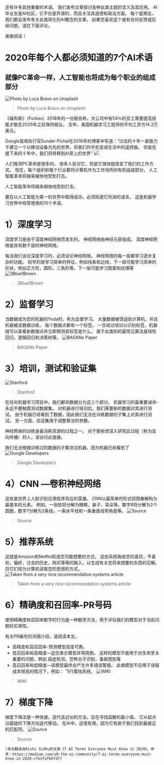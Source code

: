 
还有许多其他重要的术语。 我们发布文章探讨各种此类主题的含义及其应用。 AI毕业生是AI社区，它不仅是开源的，而且关注其道德和政治方面。 每个星期五，我们都会发布有关此类简化的AI概念的文章。 如果您喜欢这个或有任何反馈或后续问题，请在下面评论。

谢谢阅读！
# 2020年每个人都必须知道的7个AI术语
## 就像PC革命一样，人工智能也将成为每个职业的组成部分
![Photo by Luca Bravo on Unsplash](0!GdV4eLsWUMF82RHX)
> Photo by Luca Bravo on Unsplash


《福布斯》（Forbes）2018年的一份报告称，大公司中有54％的员工需要提高技能才能在2025年之前保持就业。 去年，美国机器学习工程师的平均工资为14.3万美元。

Google首席执行官Sunder Pichai在2016年的博客中写道：“过去的十年一直致力于建立一个以移动设备为先的世界，将我们的手机变成生活中的遥控器。 但是在接下来的十年中，我们将转移到AI至上的世界”
![](1!5ZHAAxnAQHnp6b46sc_hRg.png)

人们推测PC革命是很多的。 很多人反对它，但是它很快就改变了我们的工作方式。 现在，每个组织和每个行业都将计算机作为工作场所的有机组成部分。 人工智能革命将越来越快地受到打击。

人工智能革命将越来越快地受到打击。

要在以人工智能为第一的世界中取得成功，必须知道它所讲的语言。 这是机器学习世界中经常使用的10个术语。
# 1）深度学习

深度学习是由于深度神经网络而发生的。 神经网络由神经元层组成。 深度神经网络是具有数千层的神经网络。

每当我们谈论深度学习时，必须谈论神经网络。 神经网络的每一层都学习逐步复杂的功能。 较早的层学习简单的特征，例如线条和边线，下一层可能学习简单的形状，例如正方形，圆形，三角形等。下一层可能学习图案和纹理等
![3Blue1Brown](1!OIOg3wDym2fzNIgelpOdwQ.gif)
> 3Blue1Brown

# 2）监督学习

当数据成为您的机器的Yoda时，称为监督学习。 大量数据被馈送到计算机，并且机器被该数据训练。 每个数据点都有一个标签。 一旦经过培训以识别标签，机器就可以查看新数据点并立即预测其标签是什么。 属于此类别的最常见算法是线性回归，逻辑回归和决策树等。
![BAGANs Paper](1!xKAM1WLIBun0xNCgcYOoDQ.png)
> BAGANs Paper

# 3）培训，测试和验证集
![Stanford](1!qHliV_NY69Gn2ArTbvwyVg.png)
> Stanford


在任何机器学习项目中，我们都将数据分为这三个部分。 机器学习的最重要诫命-永远不要触摸测试数据集。 对机器进行培训后，我们需要新的数据对其进行测试。 由于机器已经看到了数据，因此我们无法在训练数据的子集上对其进行测试。 另一方面，验证集用于调整算法的参数。

神经网络的训练是最消耗资源的过程之一。 对于那些想深入研究此过程（称为反向传播）的人，请访问此链接。

我们无法根据训练过的数据的子集测试机器，因为机器已经看到了
![Google Developers](1!tv84HdgBAiOk6j6TKEvMKw.png)
> Google Developers

# 4）CNN —卷积神经网络

这些是世界上人脸识别应用程序背后的英雄。 CNN以最简单的形式将图像解构为最基本的元素。 例如，一张脸将分解为眼睛，鼻子，耳朵等。数字8将分解为2个圆圈，数字7分解为2条线，一条水平线和一条垂直线带角度等。
![Source](1!jhIZw1j2Cu6_LJ06tQzKOw.gif)
> Source

# 5）推荐系统

这就是Amazon和Netflix知道您可能想要的方式。 这些系统吸收您的喜欢，不喜欢，偏好，过去的历史，购买等等的输入，以生成有关您将来想要的东西的见解。 将它们视为计算机读取您的思想的方式。
![Taken from a very nice recommendation systems article](1!P_AzhKRjy7Nxydart7vfLg.png)
> Taken from a very nice recommendation systems article

# 6）精确度和召回率-PR号码

使用精确度和召回率数字的行为是一种数学方法，用于评估我们的模型对于当前问题的实用性。

有关PR编号的详细介绍，请阅读本文。
+ 高精度和高召回率-预测模型高度可靠。
+ 低召回率和高精度—这仅表示模型非常挑剔。 这样的模型不能用于对生命至关重要的问题，例如 癌症检测，恐怖分子识别，事故预防等
+ 高召回率和低精度—该模型最终会产生许多错误警报。 此类模型不应用于误报成本很高的情况下，例如： 飞行着陆系统。
![WIKI](1!1f0Rw_N_1Dp3aZwPyGUNpA.png)
> WIKI

# 7）梯度下降

梯度下降法是一种快速，迭代且近似的方法，旨在寻找函数的最小值。 它从起点沿最陡的下降方向迭代移动。 在AI中，这很有用，因为它有助于我们找到最接近的匹配项。
![Source](1!8mgMKa1dg93fUBk1oUG42A.gif)
> Source

```
(本文翻译自Rishi Sidhu的文章《7 AI Terms Everyone Must Know in 2020》，参考：https://medium.com/x8-the-ai-community/7-ai-terms-everyone-must-know-in-2020-cfe3faf6bfd7)
```
